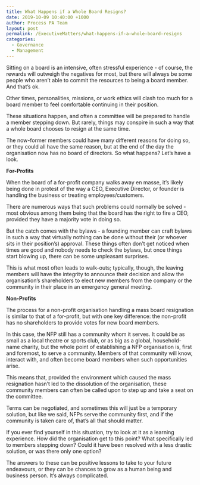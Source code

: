 ```yaml
---
title: What Happens if a Whole Board Resigns?
date: 2019-10-09 10:40:00 +1000
author: Process PA Team
layout: post
permalink: /ExecutiveMatters/what-happens-if-a-whole-board-resigns
categories:
  - Governance
  - Management
---
```


Sitting on a board is an intensive, often stressful experience - of course, the rewards will outweigh the negatives for most, but there will always be some people who aren’t able to commit the resources to being a board member. And that’s ok.

Other times, personalities, missions, or work ethics will clash too much for a board member to feel comfortable continuing in their position.

These situations happen, and often a committee will be prepared to handle a member stepping down. But rarely, things may conspire in such a way that a whole board chooses to resign at the same time.

The now-former members could have many different reasons for doing so, or they could all have the same reason, but at the end of the day the organisation now has no board of directors. So what happens? Let’s have a look.

**For-Profits**

When the board of a for-profit company walks away en masse, it’s likely being done in protest of the way a CEO, Executive Director, or founder is handling the business or treating employees/customers.

There are numerous ways that such problems could normally be solved - most obvious among them being that the board has the right to fire a CEO, provided they have a majority vote in doing so.

But the catch comes with the bylaws - a founding member can craft bylaws in such a way that virtually nothing can be done without their (or whoever sits in their position’s) approval. These things often don’t get noticed when times are good and nobody needs to check the bylaws, but once things start blowing up, there can be some unpleasant surprises.

This is what most often leads to walk-outs; typically, though, the leaving members will have the integrity to announce their decision and allow the organisation’s shareholders to elect new members from the company or the community in their place in an emergency general meeting.

**Non-Profits**

The process for a non-profit organisation handling a mass board resignation is similar to that of a for-profit, but with one key difference: the non-profit has no shareholders to provide votes for new board members.

In this case, the NFP still has a community whom it serves. It could be as small as a local theatre or sports club, or as big as a global, household-name charity, but the whole point of establishing a NFP organisation is, first and foremost, to serve a community. Members of that community will know, interact with, and often become board members when such opportunities arise.

This means that, provided the environment which caused the mass resignation hasn’t led to the dissolution of the organisation, these community members can often be called upon to step up and take a seat on the committee.

Terms can be negotiated, and sometimes this will just be a temporary solution, but like we said, NFPs serve the community first, and if the community is taken care of, that’s all that should matter.

If you ever find yourself in this situation, try to look at it as a learning experience. How did the organisation get to this point? What specifically led to members stepping down? Could it have been resolved with a less drastic solution, or was there only one option?

The answers to these can be positive lessons to take to your future endeavours, or they can be chances to grow as a human being and business person. It’s always complicated.
